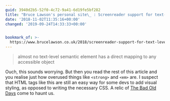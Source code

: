 ```yaml
---
guid: 3940d2b5-52f0-4c72-9a41-6d19fe5bf282
title: "Bruce Lawson's personal site\_ : Screenreader support for text-level semantics"
date: '2018-11-02T11:35:16+00:00'
changed: '2019-09-24T14:33:33+00:00'


bookmark_of: >-
  https://www.brucelawson.co.uk/2018/screenreader-support-for-text-level-semantics/
---
```


> almost no text-level semantic element has a direct mapping to any accessible object

Ouch, this sounds worrying. But then you read the rest of this article and you realise just how overused things like `<strong>` and `<em>` are. I suspect that HTML tags like this are still an easy way for some devs to add visual styling, as opposed to writing the necessary CSS. A relic of [The Bad Old Days](https://developer.mozilla.org/en-US/docs/Web/HTML/Element/font) come to haunt us. 
